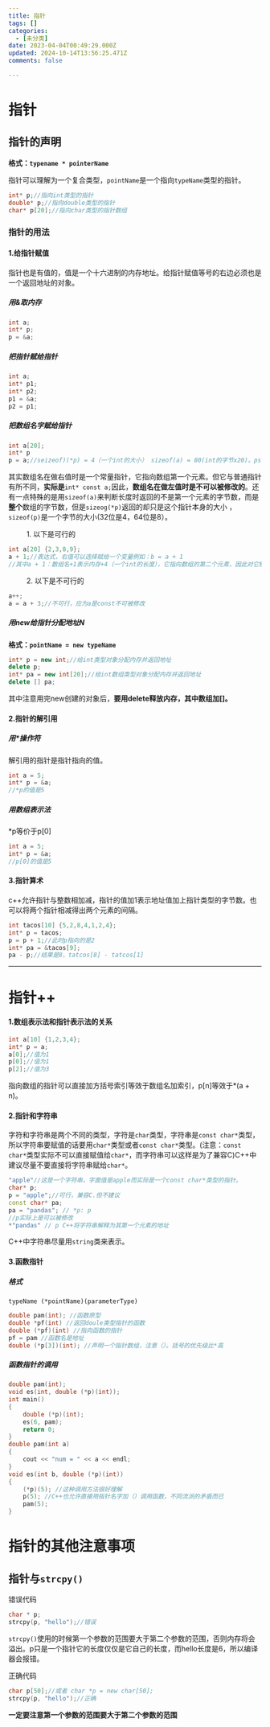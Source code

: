```yaml
---
title: 指针
tags: []
categories:
  - [未分类]
date: 2023-04-04T00:49:29.000Z
updated: 2024-10-14T13:56:25.471Z
comments: false

---
```


<!--more-->
# 指针

## 指针的声明

**格式：`typename * pointerName`**

指针可以理解为一个复合类型，`pointName`是一个指向`typeName`类型的指针。

```c++
int* p;//指向int类型的指针
double* p;//指向double类型的指针
char* p[20];//指向char类型的指针数组
```

### 指针的用法

#### 1.给指针赋值

指针也是有值的，值是一个十六进制的内存地址。给指针赋值等号的右边必须也是一个返回地址的对象。

##### 用&取内存

```c++
int a;
int* p;
p = &a;
```

##### 把指针赋给指针

```c++
int a;
int* p1;
int* p2;
p1 = &a;
p2 = p1;
```
##### 把数组名字赋给指针

```c++
int a[20];
int* p
p = a;//seizeof)(*p) = 4（一个int的大小） sizeof(a) = 80(int的字节x20)。ps：不同位数的操作系统字节数不一样
```

其实数组名在做右值时是一个常量指针，它指向数组第一个元素。但它与普通指针有所不同，**实际是**`int* const a;`因此，**数组名在做左值时是不可以被修改的**。还有一点特殊的是用`sizeof(a)`来判断长度时返回的不是第一个元素的字节数，而是**整个**数组的字节数，但是`sizeog(*p)`返回的却只是这个指针本身的大小 ，`sizeof(p)`是一个字节的大小(32位是4，64位是8）。


&emsp; &emsp; 1. 以下是可行的

```c++
int a[20] {2,3,8,9};
a + 1;//表达式，右值可以选择赋给一个变量例如：b = a + 1
//其中a + 1：数组名+1表示内存+4（一个int的长度），它指向数组的第二个元素，因此对它解引用(a+1)[0] = 2
```

&emsp; &emsp; 2. 以下是不可行的

```c++
a++;  
a = a + 3;//不可行，应为a是const不可被修改
```
##### 用new给指针分配地址N
  **格式：`pointName = new typeName`**

```C++
int* p = new int;//给int类型对象分配内存并返回地址
delete p;
int* pa = new int[20];//给int数组类型对象分配内存并返回地址
delete [] pa;
```

其中注意用完new创建的对象后，**要用delete释放内存，其中数组加[]。**

#### 2.指针的解引用

##### 用*操作符


解引用的指针是指针指向的值。

```c++
int a = 5;
int* p = &a;
//*p的值是5
```

##### 用数组表示法

  *p等价于p[0]

```c++
int a = 5;
int* p = &a;
//p[0]的值是5
```
#### 3.指针算术

c++允许指针与整数相加减，指针的值加1表示地址值加上指针类型的字节数。也可以将两个指针相减得出两个元素的间隔。

```C++
int tacos[10] {5,2,8,4,1,2,4};
int* p = tacos;
p = p + 1;//此时p指向的是2
int* pa = &tacos[9];
pa - p;//结果是8，tatcos[8] - tatcos[1]
```
---
# 指针++
#### 1.数组表示法和指针表示法的关系

```C++
int a[10] {1,2,3,4}; 
int* p = a;
a[0];//值为1
p[0];//值为1
p[2];//值为3
```
指向数组的指针可以直接加方括号索引等效于数组名加索引，p[n]等效于*(a + n)。

#### 2.指针和字符串

字符和字符串是两个不同的类型，字符是`char`类型，字符串是`const char*`类型，所以字符串要赋值的话要用`char*`类型或者`const char*`类型。(注意：`const char*`类型实际不可以直接赋值给`char*`，而字符串可以这样是为了兼容C)C++中建议尽量不要直接将字符串赋给`char*`。

```C++
"apple"//这是一个字符串，字面值是apple而实际是一个const char*类型的指针。
char* p;
p = "apple";//可行，兼容C.但不建议
const char* pa;
pa = "pandas"; // *p: p
//p实际上是可以被修改
*"pandas" // p C++将字符串解释为其第一个元素的地址
```

C++中字符串尽量用`string`类来表示。

#### 3.函数指针

##### 格式

`typeName (*pointName)(parameterType)` 

```c++
double pam(int); //函数原型
double *pf(int) //返回doule类型指针的函数
double (*pf)(int) //指向函数的指针
pf = pam //函数名是地址
double (*p[3])(int); //声明一个指针数组，注意（）。括号的优先级比*高
```

##### 函数指针的调用
```c++
double pam(int);
void es(int, double (*p)(int));
int main()
{
    double (*p)(int);
    es(6, pam);
    return 0;
}
double pam(int a)
{
    cout << "num = " << a << endl;
}
void es(int b, double (*p)(int))
{
    (*p)(5); //这种调用方法很好理解
    p(5); //C++也允许直接用指针名字加（）调用函数，不同流派的矛盾而已
    pam(5);
}

```

# 指针的其他注意事项

## 指针与`strcpy()`

错误代码

```c++
char * p;
strcpy(p, "hello");//错误
```

`strcpy()`使用的时候第一个参数的范围要大于第二个参数的范围，否则内存将会溢出。p只是一个指针它的长度仅仅是它自己的长度，而hello长度是6，所以编译器会报错。

正确代码

```c++
char p[50];//或者 char *p = new char[50];
strcpy(p, "hello");//正确
```

**一定要注意第一个参数的范围要大于第二个参数的范围**
